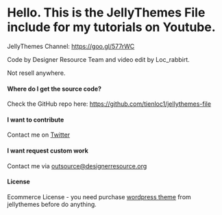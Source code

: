 # Hello. This is the JellyThemes File include for my tutorials on Youtube.

JellyThemes Channel: https://goo.gl/577rWC

Code by Designer Resource Team and video edit by Loc_rabbirt.

Not resell anywhere.

#### Where do I get the source code?
Check the GitHub repo here: https://github.com/tienloc1/jellythemes-file

#### I want to contribute
Contact me on [Twitter](@Loc_rabbirt)

#### I want request custom work
Contact me via outsource@designerresource.org

#### License
Ecommerce License - you need purchase [wordpress theme](http://themeforest.net/user/jellythemes/portfolio?ref=Loc_rabbirt) from jellythemes before do anything.